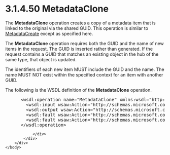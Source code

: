 <html dir="LTR" xmlns:mshelp="http://msdn.microsoft.com/mshelp" xmlns:ddue="http://ddue.schemas.microsoft.com/authoring/2003/5" xmlns:xlink="http://www.w3.org/1999/xlink" xmlns:tool="http://www.microsoft.com/tooltip">
    <head>
        <meta http-equiv="Content-Type" content="text/html; CHARSET=utf-8"></meta>
        <meta name="save" content="history"></meta>
        <title>3.1.4.50 MetadataClone</title>
        <xml>
            <mshelp:toctitle title="3.1.4.50 MetadataClone"></mshelp:toctitle>
            <mshelp:rltitle title="[MS-SSMDSWS-15]: MetadataClone"></mshelp:rltitle>
            <mshelp:keyword index="A" term="d5bf832a-61df-480e-9a2a-08293438d7dd"></mshelp:keyword>
            <mshelp:attr name="DCSext.ContentType" value="open specification"></mshelp:attr>
            <mshelp:attr name="AssetID" value="d5bf832a-61df-480e-9a2a-08293438d7dd"></mshelp:attr>
            <mshelp:attr name="TopicType" value="kbRef"></mshelp:attr>
            <mshelp:attr name="DCSext.Title" value="[MS-SSMDSWS-15]: MetadataClone" />
        </xml>
    </head>
    <body>
        <div id="header">
            <h1 class="heading">3.1.4.50 MetadataClone</h1>
        </div>
        <div id="mainSection">
            <div id="mainBody">
                <div id="allHistory" class="saveHistory"></div>
                <div id="sectionSection0" class="section" name="collapseableSection">
                    

<p>The <b>MetadataClone</b> operation creates a copy of a
metadata item that is linked to the original via the shared GUID. This
operation is similar to <a href="90ec164b-435c-4715-abfc-dd2be75b70f1.md">MetadataCreate</a>
except as specified here.</p>

<p>The <b>MetadataClone</b> operation requires both the GUID
and the name of new items in the request. The GUID is inserted rather than
generated. If the request contains a GUID that matches an existing object in
the hub of the same type, that object is updated.</p>

<p>The identifiers of each new item MUST include the GUID and
the name. The name MUST NOT exist within the specified context for an item with
another GUID.</p>

<p>The following is the WSDL definition of the <b>MetadataClone</b>
operation.</p>

<dl>
<dd>
<div><pre> &lt;wsdl:operation name=&quot;MetadataClone&quot; xmlns:wsdl=&quot;http://schemas.xmlsoap.org/wsdl/&quot;&gt;
   &lt;wsdl:input wsaw:Action=&quot;http://schemas.microsoft.com/sqlserver/masterdataservices/2009/09/IService/MetadataClone&quot; name=&quot;MetadataCloneRequest&quot; message=&quot;tns:MetadataCloneRequest&quot; xmlns:wsaw=&quot;http://www.w3.org/2006/05/addressing/wsdl&quot; /&gt;
   &lt;wsdl:output wsaw:Action=&quot;http://schemas.microsoft.com/sqlserver/masterdataservices/2009/09/IService/MetadataCloneResponse&quot; name=&quot;MetadataCloneResponse&quot; message=&quot;tns:MetadataCloneResponse&quot; xmlns:wsaw=&quot;http://www.w3.org/2006/05/addressing/wsdl&quot; /&gt;
   &lt;wsdl:fault wsaw:Action=&quot;http://schemas.microsoft.com/sqlserver/masterdataservices/2009/09/IService/MetadataCloneEditionExpiredMessageFault&quot; name=&quot;EditionExpiredMessageFault&quot; message=&quot;tns:IService_MetadataClone_EditionExpiredMessageFault_FaultMessage&quot; xmlns:wsaw=&quot;http://www.w3.org/2006/05/addressing/wsdl&quot; /&gt;
   &lt;wsdl:fault wsaw:Action=&quot;http://schemas.microsoft.com/sqlserver/masterdataservices/2009/09/IService/MetadataCloneSkuNotSupportedMessageFault&quot; name=&quot;SkuNotSupportedMessageFault&quot; message=&quot;tns:IService_MetadataClone_SkuNotSupportedMessageFault_FaultMessage&quot; xmlns:wsaw=&quot;http://www.w3.org/2006/05/addressing/wsdl&quot; /&gt;
 &lt;/wsdl:operation&gt;
</pre></div>
</dd></dl>


                </div>
            </div>
        </div>
    </body>
</html>